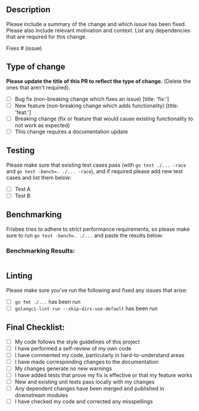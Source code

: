 ## Description

Please include a summary of the change and which issue has been fixed. Please also include relevant motivation and context. List any dependencies that are required for this change.

Fixes # (issue)

## Type of change

**Please update the title of this PR to reflect the type of change.** (Delete the ones that aren't required).

- [ ] Bug fix (non-breaking change which fixes an issue) [title: 'fix:']
- [ ] New feature (non-breaking change which adds functionality) [title: 'feat:']
- [ ] Breaking change (fix or feature that would cause existing functionality to not work as expected)
- [ ] This change requires a documentation update

## Testing

Please make sure that existing test cases pass (with `go test ./... -race` and `go test -bench=. ./... -race`), 
and if required please add new test cases and list them below:

- [ ] Test A
- [ ] Test B

## Benchmarking

Frisbee tries to adhere to strict performance requirements, so please make sure to run `go test -bench=. ./...` and paste the results below:

### Benchmarking Results:

```shell
```

## Linting

Please make sure you've run the following and fixed any issues that arise:

- [ ] `go fmt ./...` has been run
- [ ] `golangci-lint run --skip-dirs-use-default` has been run

## Final Checklist:

- [ ] My code follows the style guidelines of this project
- [ ] I have performed a self-review of my own code
- [ ] I have commented my code, particularly in hard-to-understand areas
- [ ] I have made corresponding changes to the documentation
- [ ] My changes generate no new warnings
- [ ] I have added tests that prove my fix is effective or that my feature works
- [ ] New and existing unit tests pass locally with my changes
- [ ] Any dependent changes have been merged and published in downstream modules
- [ ] I have checked my code and corrected any misspellings
